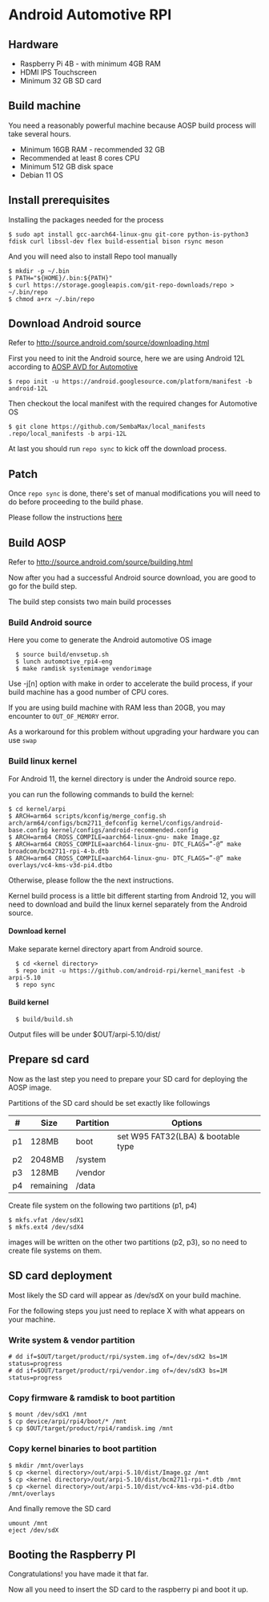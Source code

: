 # Android Automotive RPI

## Hardware

* Raspberry Pi 4B - with minimum 4GB RAM
* HDMI IPS Touchscreen
* Minimum 32 GB SD card


## Build machine
You need a reasonably powerful machine because AOSP build process will take several hours.

* Minimum 16GB RAM - recommended 32 GB
* Recommended at least 8 cores CPU
* Minimum 512 GB disk space
* Debian 11 OS

## Install prerequisites
Installing the packages needed for the process

```
$ sudo apt install gcc-aarch64-linux-gnu git-core python-is-python3 fdisk curl libssl-dev flex build-essential bison rsync meson
```

And you will need also to install Repo tool manually

```
$ mkdir -p ~/.bin
$ PATH="${HOME}/.bin:${PATH}"
$ curl https://storage.googleapis.com/git-repo-downloads/repo > ~/.bin/repo
$ chmod a+rx ~/.bin/repo
```

## Download Android source

Refer to http://source.android.com/source/downloading.html

First you need to init the Android source, here we are using Android 12L according to [AOSP AVD for Automotive](https://source.android.com/docs/devices/automotive/start/avd/android_virtual_device)
```
$ repo init -u https://android.googlesource.com/platform/manifest -b android-12L
```

Then checkout the local manifest with the required changes for Automotive OS
```
$ git clone https://github.com/SembaMax/local_manifests .repo/local_manifests -b arpi-12L
```

At last you should run `repo sync` to kick off the download process.


## Patch
Once `repo sync` is done, there's set of manual modifications you will need to do before proceeding to the build phase.

Please follow the instructions [here](https://github.com/android-rpi/device_arpi_rpi4/wiki/arpi-12-:-framework-patch)


## Build AOSP
Refer to http://source.android.com/source/building.html

Now after you had a successful Android source download, you are good to go for the build step.

The build step consists two main build processes

### Build Android source
Here you come to generate the Android automotive OS image

```
  $ source build/envsetup.sh
  $ lunch automotive_rpi4-eng
  $ make ramdisk systemimage vendorimage
```

Use -j[n] option with make in order to accelerate the build process, if your build machine has a good number of CPU cores.

If you are using build machine with RAM less than 20GB, you may encounter to `OUT_OF_MEMORY` error.

As a workaround for this problem without upgrading your hardware you can use `swap`

### Build linux kernel
For Android 11, the kernel directory is under the Android source repo.

you can run the following commands to build the kernel:

```
$ cd kernel/arpi
$ ARCH=arm64 scripts/kconfig/merge_config.sh arch/arm64/configs/bcm2711_defconfig kernel/configs/android-base.config kernel/configs/android-recommended.config
$ ARCH=arm64 CROSS_COMPILE=aarch64-linux-gnu- make Image.gz
$ ARCH=arm64 CROSS_COMPILE=aarch64-linux-gnu- DTC_FLAGS=”-@” make broadcom/bcm2711-rpi-4-b.dtb
$ ARCH=arm64 CROSS_COMPILE=aarch64-linux-gnu- DTC_FLAGS=”-@” make overlays/vc4-kms-v3d-pi4.dtbo
```

Otherwise, please follow the the next instructions.

Kernel build process is a little bit different starting from Android 12, you will need to download and build the linux kernel separately from the Android source.

#### Download kernel
Make separate kernel directory apart from Android source.

```
  $ cd <kernel directory>
  $ repo init -u https://github.com/android-rpi/kernel_manifest -b arpi-5.10
  $ repo sync
```

#### Build kernel
```
  $ build/build.sh
```

Output files will be under $OUT/arpi-5.10/dist/

## Prepare sd card
Now as the last step you need to prepare your SD card for deploying the AOSP image.

Partitions of the SD card should be set exactly like followings

| #  | Size      | Partition | Options                            |
| -- | --------- | --------- | ---------------------------------- |
| p1 | 128MB     | boot      | set W95 FAT32(LBA) & bootable type |
| p2 | 2048MB    | /system   |                                    |
| p3 | 128MB     | /vendor   |                                    |
| p4 | remaining | /data     |                                    |

Create file system on the following two partitions (p1, p4)
```
$ mkfs.vfat /dev/sdX1
$ mkfs.ext4 /dev/sdX4
```

images will be written on the other two partitions (p2, p3), so no need to create file systems on them.

## SD card deployment
Most likely the SD card will appear as /dev/sdX on your build machine.

For the following steps you just need to replace X with what appears on your machine.


### Write system & vendor partition
```
# dd if=$OUT/target/product/rpi/system.img of=/dev/sdX2 bs=1M status=progress
# dd if=$OUT/target/product/rpi/vendor.img of=/dev/sdX3 bs=1M status=progress
```

### Copy firmware & ramdisk to boot partition
```
$ mount /dev/sdX1 /mnt
$ cp device/arpi/rpi4/boot/* /mnt
$ cp $OUT/target/product/rpi4/ramdisk.img /mnt
```

### Copy kernel binaries to boot partition
```
$ mkdir /mnt/overlays
$ cp <kernel directory>/out/arpi-5.10/dist/Image.gz /mnt
$ cp <kernel directory>/out/arpi-5.10/dist/bcm2711-rpi-*.dtb /mnt
$ cp <kernel directory>/out/arpi-5.10/dist/vc4-kms-v3d-pi4.dtbo /mnt/overlays
```

And finally remove the SD card
```
umount /mnt
eject /dev/sdX
```

## Booting the Raspberry PI
Congratulations! you have made it that far.

Now all you need to insert the SD card to the raspberry pi and boot it up.
